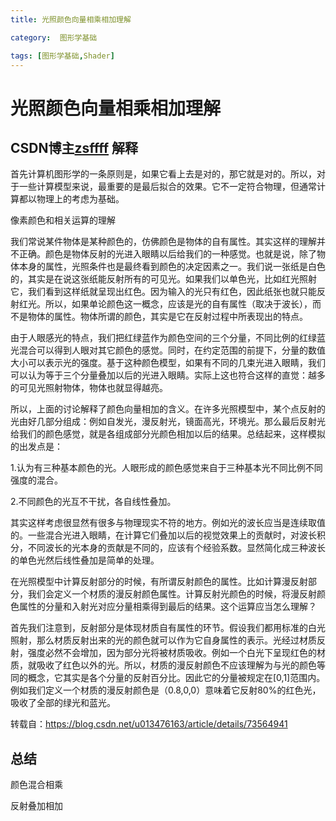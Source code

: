 ```yaml
---
title: 光照颜色向量相乘相加理解

category:  图形学基础

tags: [图形学基础,Shader]
---
```


# 光照颜色向量相乘相加理解

## CSDN博主[zsffff](https://blog.csdn.net/u013476163) 解释 

首先计算机图形学的一条原则是，如果它看上去是对的，那它就是对的。所以，对于一些计算模型来说，最重要的是最后拟合的效果。它不一定符合物理，但通常计算都以物理上的考虑为基础。

像素颜色和相关运算的理解

我们常说某件物体是某种颜色的，仿佛颜色是物体的自有属性。其实这样的理解并不正确。颜色是物体反射的光进入眼睛以后给我们的一种感觉。也就是说，除了物体本身的属性，光照条件也是最终看到颜色的决定因素之一。我们说一张纸是白色的，其实是在说这张纸能反射所有的可见光。如果我们以单色光，比如红光照射它，我们看到这样纸就呈现出红色。因为输入的光只有红色，因此纸张也就只能反射红光。所以，如果单论颜色这一概念，应该是光的自有属性（取决于波长），而不是物体的属性。物体所谓的颜色，其实是它在反射过程中所表现出的特点。

由于人眼感光的特点，我们把红绿蓝作为颜色空间的三个分量，不同比例的红绿蓝光混合可以得到人眼对其它颜色的感觉。同时，在约定范围的前提下，分量的数值大小可以表示光的强度。基于这种颜色模型，如果有不同的几束光进入眼睛，我们可以认为等于三个分量叠加以后的光进入眼睛。实际上这也符合这样的直觉：越多的可见光照射物体，物体也就显得越亮。

所以，上面的讨论解释了颜色向量相加的含义。在许多光照模型中，某个点反射的光由好几部分组成：例如自发光，漫反射光，镜面高光，环境光。那么最后反射光给我们的颜色感觉，就是各组成部分光颜色相加以后的结果。总结起来，这样模拟的出发点是：

1.认为有三种基本颜色的光。人眼形成的颜色感觉来自于三种基本光不同比例不同强度的混合。

2.不同颜色的光互不干扰，各自线性叠加。

其实这样考虑很显然有很多与物理现实不符的地方。例如光的波长应当是连续取值的。一些混合光进入眼睛，在计算它们叠加以后的视觉效果上的贡献时，对波长积分，不同波长的光本身的贡献是不同的，应该有个经验系数。显然简化成三种波长的单色光然后线性叠加是简单的处理。

在光照模型中计算反射部分的时候，有所谓反射颜色的属性。比如计算漫反射部分，我们会定义一个材质的漫反射颜色属性。计算反射光颜色的时候，将漫反射颜色属性的分量和入射光对应分量相乘得到最后的结果。这个运算应当怎么理解？

首先我们注意到，反射部分是体现材质自有属性的环节。假设我们都用标准的白光照射，那么材质反射出来的光的颜色就可以作为它自身属性的表示。光经过材质反射，强度必然不会增加，因为部分光将被材质吸收。例如一个白光下呈现红色的材质，就吸收了红色以外的光。所以，材质的漫反射颜色不应该理解为与光的颜色等同的概念，它其实是各个分量的反射百分比。因此它的分量被规定在[0,1]范围内。例如我们定义一个材质的漫反射颜色是（0.8,0,0）意味着它反射80%的红色光，吸收了全部的绿光和蓝光。



转载自：https://blog.csdn.net/u013476163/article/details/73564941



## 总结

颜色混合相乘

反射叠加相加

